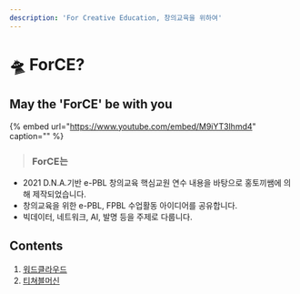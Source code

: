 ```yaml
---
description: 'For Creative Education, 창의교육을 위하여'
---
```


# 🛸 ForCE?

## May the 'ForCE' be with you

{% embed url="https://www.youtube.com/embed/M9iYT3lhmd4" caption="" %}

> ### ForCE는

* 2021 D.N.A.기반 e-PBL 창의교육 핵심교원 연수 내용을 바탕으로 홍토끼쌤에 의해 제작되었습니다.
* 창의교육을 위한 e-PBL, FPBL 수업활동 아이디어를 공유합니다. 
* 빅데이터, 네트워크, AI, 발명 등을 주제로 다룹니다. 

## Contents

1. [워드클라우드](protocol/idea1.md)
2. [티쳐블머신](protocol/case2.md)

